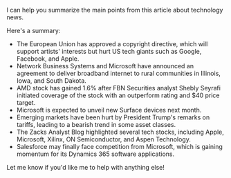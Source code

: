 I can help you summarize the main points from this article about technology news.

Here's a summary:

* The European Union has approved a copyright directive, which will support artists' interests but hurt US tech giants such as Google, Facebook, and Apple.
* Network Business Systems and Microsoft have announced an agreement to deliver broadband internet to rural communities in Illinois, Iowa, and South Dakota.
* AMD stock has gained 1.6% after FBN Securities analyst Shebly Seyrafi initiated coverage of the stock with an outperform rating and $40 price target.
* Microsoft is expected to unveil new Surface devices next month.
* Emerging markets have been hurt by President Trump's remarks on tariffs, leading to a bearish trend in some asset classes.
* The Zacks Analyst Blog highlighted several tech stocks, including Apple, Microsoft, Xilinx, ON Semiconductor, and Aspen Technology.
* Salesforce may finally face competition from Microsoft, which is gaining momentum for its Dynamics 365 software applications.

Let me know if you'd like me to help with anything else!